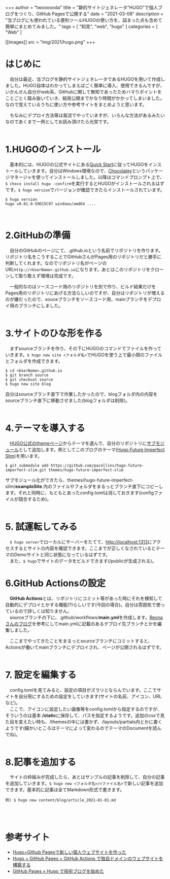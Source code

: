+++
author = "twoooooda"
title = "静的サイトジェネレータ”HUGO”で個人ブログをつくり、GitHub Pagesで公開する"
date = "2021-03-08"
description = "当ブログにも使われている便利ツールHUGOの使い方を、詰まった点も含めて簡単にまとめてみました。"
tags = [
    "知見",
    "web",
    "hugo"
]
categories = [
    "Web"
]

[[images]]
src = "img/2021/hugo.png"
+++

# はじめに
　自分は最近、当ブログを静的サイトジェネレータであるHUGOを用いて作成しました。HUGO自体はわかってしまえばごく簡単に導入、使用できるんですが、いかんせん自分がweb系、GitHubに関して無知であったためハマりポイントをことごとく踏み抜いていき、結局公開までかなり時間がかかってしまいました。なので覚えているうちに使い方や参考サイトをまとめようと思います。

　ちなみにデプロイ方法等は我流でやっていますが、いろんな方法があるみたいなのであくまで一例としてお読み頂けたら光栄です。  
<br>


# 1.HUGOのインストール
　基本的には、HUGOの公式サイトにある[Quick Start](https://gohugo.io/getting-started/quick-start/)に従ってHUGOをインストールしていきます。自分はWindows環境なので、[Chocolatey](https://chocolatey.org/install)というパッケージマネージャを使ってインストールしました。以降はコマンドプロンプト上で、`$ choco install hugo -confirm`を実行するとHUGOがインストールされるはずです。`$ hugo version`でバージョンが確認できたらインストールされています。

    $ hugo version
    hugo v0.81.0-59D15C97 windows/amd64 ....  
<br>
  
# 2.GitHubの準備
　自分のGitHubのページにて、<UserName>.github.ioという名前でリポジトリを作ります。リポジトリ名をこうすることでGitHubさんがPages用のリポジトリだと勝手に判断してくれます。なのでリポジトリ名がページのURL`http://<UserName>.github.io`になります。あとはこのリポジトリをクローンして取り敢えず環境は完成です。

　一般的なのはソースコード用のリポジトリを別で作り、ビルド結果だけをPages用のリポジトリにあげる方法らしいのですが、自分はリポジトリが増えるのが嫌だったので、souceブランチをソースコード用、mainブランチをデプロイ用のブランチにしました。  
<br>

# 3.サイトのひな形を作る
　まずsourceブランチを作り、その下にHUGOのコマンドでファイルを作っていきます。`$ hugo new site <フォルダ名>`でHUGOを使う上で最小限のファイルとフォルダを作成できます。

    $ cd <UserName>.github.io
    $ git branch source
    $ git checkout source
    $ hugo new site blog

自分はsourceブランチ直下で作業したかったので、blogフォルダ内の内容をsourceブランチ直下に移動させました(blogフォルダは削除)。  
<br>

# 4.テーマを導入する
　[HUGO公式のthemeページ](https://themes.gohugo.io/)からテーマを選んで、自分のリポジトリに[サブモジュール](https://qiita.com/sotarok/items/0d525e568a6088f6f6bb)として追加します。例としてこのブログのテーマ([Hugo Future Imperfect Slim](https://themes.gohugo.io/hugo-future-imperfect-slim/))を用います。

    $ git submodule add https://github.com/pacollins/hugo-future-imperfect-slim.git themes/hugo-future-imperfect-slim

サブモジュール化ができたら、themes/hugo-future-imperfect-slim/**exampleSite** 内のファイルやフォルダをまるっとブランチ直下にコピーします。それと同時に、もともとあったconfig.tomlは消しておきます(configファイルが競合するため)。  
<br>


# 5. 試運転してみる
　`$ hugo server`でローカルにサーバーをたてて、[http://localhost:1313](http://localhost:1313/)にアクセスするとサイトの内容を確認できます。ここまでが正しくなされているとテーマのDemoサイトと同じ状態になっているはずです。  
　また、`$ hugo`でサイトのデータをビルドできます(/publicが生成される)。 
<br> 

# 6.GitHub Actionsの設定
　**GitHub Actions**とは、リポジトリにコミット等があった時にそれを検知して自動的にデプロイとかする機能(?)らしいです(今回の場合)。自分は雰囲気で使っているので詳しくは知りません。  
　sourceブランチの下に、.github/workflows/**main.yml**を作成します。[Reonaさんのブログ](https://reona.dev/posts/20200331)を参考にしてmain.ymlに記載のあるデプロイ先ブランチとかを編集しました。  
  
　ここまでやってきたことをまるっとsourceブランチにコミットすると、Actionsが働いてmainブランチにデプロイされ、ページが公開されるはずです。  
<br>

# 7. 設定を編集する
　config.tomlを見てみると、設定の項目がズラリとならんでいます。ここでサイトを自分用にするための設定をしていきます(サイトの名前、アイコン、URLなど)。  
　ここで、アイコンに設定したい画像等をconfig.tomlから指定するのですが、そういうのは基本 **/static**に保存して、パスを指定するようです。追加のcssで見た目を変えたい時も、/themesの中には書かず、/layouts/partials内とかに書くようです(細かいところはテーマによって変わるのでテーマのDocumentを読んでね)。  
<br>

# 8.記事を追加する
　サイトの枠組みが完成したら、あとはサンプルの記事を削除して、自分の記事を追加していきます。`$ hugo new <フォルダ名>/<ファイル名>`で新しい記事を追加できます。基本的に記事は全てMarkdown形式で書きます。

    例) $ hugo new content/blog/article_2021-01-01.md  
       
<br>  
<br>  

# 参考サイト
* [Hugo+Github Pagesで新しい個人ウェブサイトを作った](https://dev.to/mshr_h/hugo-github-pages-35me)
* [Hugo + GitHub Pages + GitHub Actions で独自ドメインのウェブサイトを構築する](https://zenn.dev/nikaera/articles/hugo-github-actions-for-github-pages)
* [GitHub Pages × Hugo で技術ブログを始めた](https://reona.dev/posts/20200331)
